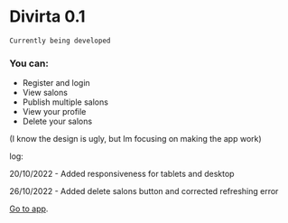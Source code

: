 # Divirta 0.1

`Currently being developed`

### You can:
- Register and login
- View salons
- Publish multiple salons
- View your profile
- Delete your salons

(I know the design is ugly, but Im focusing on making the app work)

log:

20/10/2022 - Added responsiveness for tablets and desktop

26/10/2022 - Added delete salons button and corrected refreshing error

[Go to app](https://divirta-project.vercel.app/).

